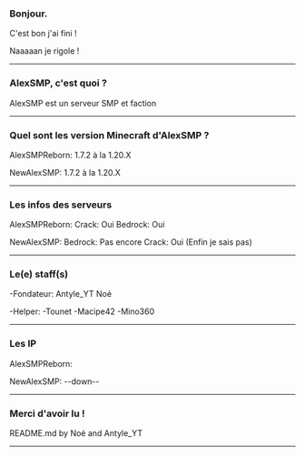 ### Bonjour.
C'est bon j'ai fini !


Naaaaan je rigole !

--------------------------------------------------

### AlexSMP, c'est quoi ?
AlexSMP est un serveur SMP et faction

--------------------------------------------------

### Quel sont les version Minecraft d'AlexSMP ?
AlexSMPReborn: 1.7.2 à la 1.20.X

NewAlexSMP: 1.7.2 à la 1.20.X

--------------------------------------------------

### Les infos des serveurs
AlexSMPReborn:
  Crack: Oui
  Bedrock: Oui

NewAlexSMP:
  Bedrock: Pas encore
  Crack: Oui (Enfin je sais pas)

--------------------------------------------------

### Le(e) staff(s)
-Fondateur:
  Antyle_YT
  Noé

-Helper:
 -Tounet
 -Macipe42
 -Mino360


--------------------------------------------------

### Les IP
AlexSMPReborn: 

NewAlexSMP: --down--

--------------------------------------------------

### Merci d'avoir lu !
README.md by Noé and Antyle_YT

--------------------------------------------------
